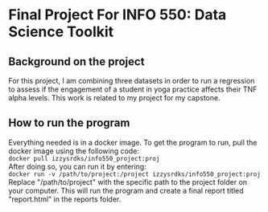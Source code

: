 # Final Project For INFO 550: Data Science Toolkit  
  
 
## Background on the project  
For this project, I am combining three datasets in order to run a regression to assess if the engagement of a student in yoga practice affects their TNF alpha levels. This work is related to my project for my capstone.  
  
## How to run the program  
Everything needed is in a docker image. To get the program to run, pull the docker image using the following code:  
`docker pull izzysrdks/info550_project:proj`  
After doing so, you can run it by entering:  
`docker run -v /path/to/project:/project izzysrdks/info550_project:proj`  
Replace "/path/to/project" with the specific path to the project folder on your computer. This will run the program and create a final report titled "report.html" in the reports folder.  

